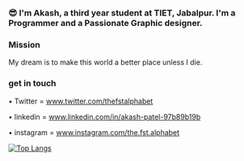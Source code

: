 ### 😎 I'm Akash, a third year student at TIET, Jabalpur. I'm a Programmer and a Passionate Graphic designer.

### Mission

My dream is to make this world a better place unless I die.

### get in touch

• Twitter = www.twitter.com/thefstalphabet

• linkedin = www.linkedin.com/in/akash-patel-97b89b19b

• instagram =  www.instagram.com/the.fst.alphabet

[![Top Langs](https://github-readme-stats.vercel.app/api/top-langs/?username=thefstalphabet&langs_count=8)](https://github.com/thefstalphabet/github-readme-stats)


<!--
**thefstalphabet/thefstalphabet** is a ✨ _special_ ✨ repository because its `README.md` (this file) appears on your GitHub profile.

Here are some ideas to get you started:

- 🔭 I’m currently working on ...
- 🌱 I’m currently learning ...
- 👯 I’m looking to collaborate on ...
- 🤔 I’m looking for help with ...
- 💬 Ask me about ...
- 📫 How to reach me: ...
- 😄 Pronouns: ...
- ⚡ Fun fact: ...
-->
